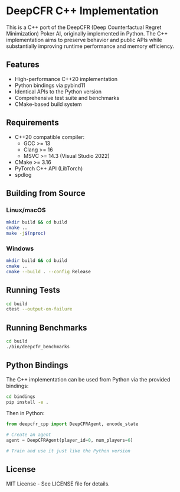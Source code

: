 # DeepCFR C++ Implementation

This is a C++ port of the DeepCFR (Deep Counterfactual Regret Minimization) Poker AI, originally implemented in Python. The C++ implementation aims to preserve behavior and public APIs while substantially improving runtime performance and memory efficiency.

## Features

- High-performance C++20 implementation
- Python bindings via pybind11
- Identical APIs to the Python version
- Comprehensive test suite and benchmarks
- CMake-based build system

## Requirements

- C++20 compatible compiler:
  - GCC >= 13
  - Clang >= 16
  - MSVC >= 14.3 (Visual Studio 2022)
- CMake >= 3.16
- PyTorch C++ API (LibTorch)
- spdlog

## Building from Source

### Linux/macOS

```bash
mkdir build && cd build
cmake ..
make -j$(nproc)
```

### Windows

```bash
mkdir build && cd build
cmake ..
cmake --build . --config Release
```

## Running Tests

```bash
cd build
ctest --output-on-failure
```

## Running Benchmarks

```bash
cd build
./bin/deepcfr_benchmarks
```

## Python Bindings

The C++ implementation can be used from Python via the provided bindings:

```bash
cd bindings
pip install -e .
```

Then in Python:

```python
from deepcfr_cpp import DeepCFRAgent, encode_state

# Create an agent
agent = DeepCFRAgent(player_id=0, num_players=6)

# Train and use it just like the Python version
```

## License

MIT License - See LICENSE file for details.
